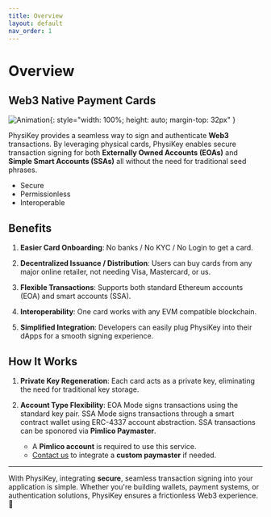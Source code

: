 ```yaml
---
title: Overview
layout: default
nav_order: 1
---
```


# Overview

## Web3 Native Payment Cards

![Animation](images/animation.gif){: style="width: 100%; height: auto; margin-top: 32px" }

PhysiKey provides a seamless way to sign and authenticate **Web3** transactions. By leveraging physical cards, PhysiKey enables secure transaction signing for both **Externally Owned Accounts (EOAs)** and **Simple Smart Accounts (SSAs)** all without the need for traditional seed phrases.

- Secure 
- Permissionless
- Interoperable

## Benefits

1. **Easier Card Onboarding**: No banks / No KYC / No Login to get a card.

2. **Decentralized Issuance / Distribution**: Users can buy cards from any major online retailer, not needing Visa, Mastercard, or us.

3. **Flexible Transactions**: Supports both standard Ethereum accounts (EOA) and smart accounts (SSA).

4. **Interoperability**: One card works with any EVM compatible blockchain.

5. **Simplified Integration**: Developers can easily plug PhysiKey into their dApps for a smooth signing experience.

## How It Works

1. **Private Key Regeneration**: Each card acts as a private key, eliminating the need for traditional key storage.
   
2. **Account Type Flexibility**: EOA Mode signs transactions using the standard key pair. SSA Mode signs transactions through a smart contract wallet using ERC-4337 account abstraction. SSA transactions can be sponored via **Pimlico Paymaster**.
   - A **Pimlico account** is required to use this service.  
   - [Contact us](https://www.physikey.xyz/) to integrate a **custom paymaster** if needed.

---

With PhysiKey, integrating **secure**, seamless transaction signing into your application is simple. Whether you're building wallets, payment systems, or authentication solutions, PhysiKey ensures a frictionless Web3 experience. 🚀

